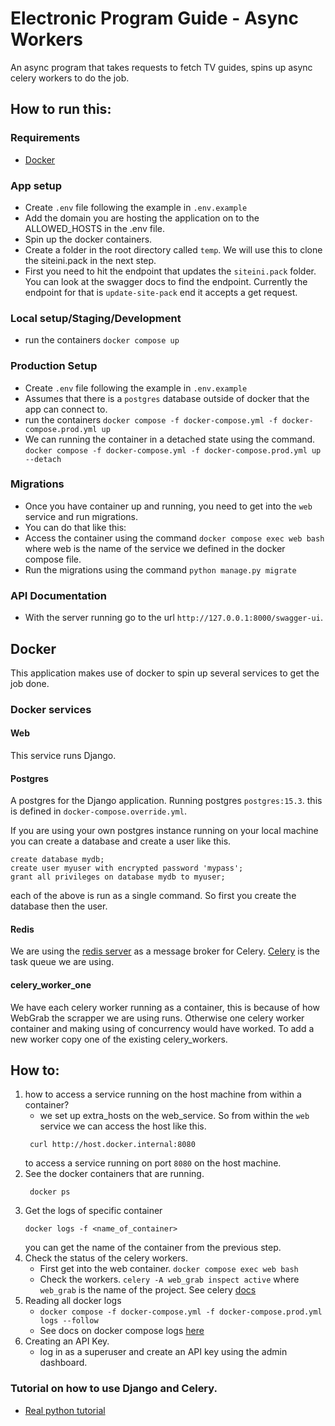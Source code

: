 # Electronic Program Guide - Async Workers
An async program that takes requests to fetch TV guides, spins up async celery workers to do the job.


## How to run this:
### Requirements
- [Docker](https://www.docker.com/)

### App setup
- Create `.env` file following the example in `.env.example`
- Add the domain you are hosting the application on to the ALLOWED_HOSTS in the .env file.
- Spin up the docker containers.
- Create a folder in the root directory called `temp`. We will use this to clone the siteini.pack in the next step.
- First you need to hit the endpoint that updates the `siteini.pack` folder. You can look at the swagger docs to find the endpoint. Currently the endpoint for that is `update-site-pack` end it accepts a get request.

### Local setup/Staging/Development
- run the containers `docker compose up`

### Production Setup
- Create `.env` file following the example in `.env.example`
- Assumes that there is a `postgres` database outside of docker that the app can connect to.
-  run the containers `docker compose -f docker-compose.yml -f docker-compose.prod.yml up`
- We can running the container in a detached state using the command.
`docker compose -f docker-compose.yml -f docker-compose.prod.yml up --detach`


### Migrations
- Once you have container up and running, you need to get into the `web` service and run migrations.
- You can do that like this:
- Access the container using the command `docker compose exec web bash` where web is the name of the service we defined in the docker compose file.
- Run the migrations using the command `python manage.py migrate`

### API Documentation
- With the server running go to the url `http://127.0.0.1:8000/swagger-ui`.

## Docker
This application makes use of docker to spin up several services to get the job done.
### Docker services
#### Web
This service runs Django. 

#### Postgres
A postgres for the Django application. Running postgres `postgres:15.3`.
this is defined in `docker-compose.override.yml`.

If you are using your own postgres instance running on your local machine you can create a database and create a user like this.
```
create database mydb;
create user myuser with encrypted password 'mypass';
grant all privileges on database mydb to myuser;
```
each of the above is run as a single command. So first you create the database then the user.

#### Redis
We are using the [redis server](https://redis.io/docs/about/) as a message broker for Celery. [Celery](https://docs.celeryq.dev/en/stable/getting-started/introduction.html) is the task queue we are using.

#### celery_worker_one
We have each celery worker running as a container, this is because of how WebGrab the scrapper we are using runs. Otherwise one celery worker container and making using of concurrency would have worked. To add a new worker copy one of the existing celery_workers. 

## How to:
1. how to access a service running on the host machine from within a container?
    -  we set up extra_hosts on the web_service. So from within the `web` service we can access the host like this.
    ```
     curl http://host.docker.internal:8080
    ```
    to access a service running on port `8080` on the host machine.
2. See the docker containers that are running.
    ```
     docker ps
    ```
3. Get the logs of specific container
   ```
   docker logs -f <name_of_container>
   ```
   you can get the name of the container from the previous step. 
4. Check the status of the celery workers.
    - First get into the web container. `docker compose exec web bash`
    - Check the workers. `celery -A web_grab inspect active` where `web_grab` is the name of the project. See celery [docs](https://docs.celeryq.dev/en/stable/userguide/monitoring.html)
5. Reading all docker logs
    -  `docker compose -f docker-compose.yml -f docker-compose.prod.yml logs --follow`
    - See docs on docker compose logs [here](https://docs.docker.com/engine/reference/commandline/compose_logs/)
6. Creating an API Key.
    - log in as a superuser and create an API key using the admin dashboard.

### Tutorial on how to use Django and Celery.
- [Real python tutorial](https://realpython.com/asynchronous-tasks-with-django-and-celery/#handle-workloads-asynchronously-with-celery)
